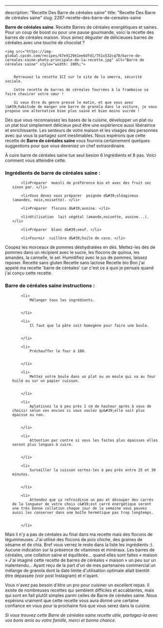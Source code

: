 ---
description: "Recette Des Barre de céréales saine"
title: "Recette Des Barre de céréales saine"
slug: 2287-recette-des-barre-de-cereales-saine

<p>
	<strong>Barre de céréales saine</strong>. 
	Recette Barres de céréales energétiques et saines. Pour un coup de boost ou pour une pause gourmande, voici la recette des barres de céréales maison. Vous aimez déguster de délicieuses barres de céréales avec une touche de chocolat ?
</p>
<p>
	
	<img src="https://img-global.cpcdn.com/recipes/67e912941ee6dfd1/751x532cq70/barre-de-cereales-saine-photo-principale-de-la-recette.jpg" alt="Barre de céréales saine" style="width: 100%;">
	
	
		Retrouvez la recette ICI sur le site de la smerra, sécurité sociale.
	
		Cette recette de barres de céréales fourrées à la framboise va faire chavirer votre cœur !
	
		Si vous être du genre pressé le matin, et que vous avez l&#39;habitude de manger une barre de granola dans la voiture, je vous propose une alternative bien plus saine et bien moins sucrée !
	
</p>

Dès que vous reconnaissez les bases de la cuisine, développer un plat ou un plat tout simplement délicieux peut être une expérience aussi libératrice et enrichissante. Les senteurs de votre maison et les visages des personnes avec qui vous la partagez sont inestimables. Nous espérons que cette recette de <strong> Barre de céréales saine </strong> vous fournira certainement quelques suggestions pour que vous deveniez un chef extraordinaire.

<!--inarticleads1-->

À cuire barre de céréales saine tue seul besion 6 Ingrédients et 8 pas. Voici comment vous atteindre cette.

<h3>Ingrédients de barre de céréales saine :</h3>

<ol>
	
		<li>Préparer  muesli de préférence bio et avec des fruit sec sinon par. </li>
	
		<li>Vous devez vous préparer  poignée d&#39;oléagineux (amandes, noix,noisette). </li>
	
		<li>Préparer  flocons d&#39;avoine. </li>
	
		<li>Utilisation  lait végétal (amande,noisette, avoine...). </li>
	
		<li>Préparer  blanc d&#39;oeuf. </li>
	
		<li>Fournir  cuillère d&#39;huile de coco. </li>
	
</ol>

Coupez les morceaux de pommes déshydratées en dès. Mettez-les dés de pommes dans un récipient avec le sucre, les flocons de quinoa, les amandes, la cannelle, le sel. Humidifiez avec le jus de pommes, laissez reposer. Recette sans gluten Recette sans lactose Recette bio Bon j&#39;ai appelé ma recette &#39;barre de céréales&#39; car c&#39;est ce à quoi je pensais quand j&#39;ai conçu cette recette. 

<!--inarticleads2-->

<h3>Barre de céréales saine instructions :</h3>

<ol>
	
		<li>
			Mélanger tous les ingrédients.
			
			
		</li>
	
		<li>
			Il faut que la pâte soit homogène pour faire une boule.
			
			
		</li>
	
		<li>
			Préchauffer le four à 180.
			
			
		</li>
	
		<li>
			Mettez votre boule dans un plat ou un moule qui va au four huilé ou sur un papier cuisson.
			
			
		</li>
	
		<li>
			Aplatissez la à peu près 1 cm de hauteur après à vous de choisir selon vos envies si vous voulez qu&#39;elle soit plus épaisse ou non.
			
			
		</li>
	
		<li>
			Attention par contre si vous les faites plus épaisses elles seront plus longues à cuire.
			
			
		</li>
	
		<li>
			Surveiller la cuisson sortez-les à peu près entre 25 et 30 minutes.
			
			
		</li>
	
		<li>
			Attendez que ça refroidisse un peu et découper des carrés de la longueur de votre choix c&#39;est carré énergétique seront une très bonne collation chaque jour de la semaine vous pouvez aussi les conserver dans une boîte hermétique pas trop longtemps.
			
			
		</li>
	
</ol>

Mais il n&#39;y a pas de céréales au final dans ma recette mais des flocons de légumineuses. J&#39;ai utilisé des flocons de pois chiche, des graines de sésame et de chia. Bref vous verrez le reste dans la liste les ingrédients :). Aucune indication sur la présence de vitamines et minéraux. Les barres de céréales, une collation saine et équilibrée… quand elles sont faites « maison » J&#39;ai imaginé cette recette de barres de céréales « maison » un peu sur un malentendu… Ayant reçu de la part d&#39;un de mes partenaires commercial un mélange de granola dont la date limite d&#39;utilisation optimale allait bientôt être dépassée (voir post Instagram) et n&#39;ayant. 

<!--inarticleads1-->

<p>
Vous n'avez pas besoin d'être un pro pour cuisiner un excellent repas. Il existe de nombreuses recettes qui semblent difficiles et accablantes, mais qui sont en fait plutôt simples parmi celles de Barre de céréales saine. Nous espérons vraiment que cette recette vous aura donné une certaine confiance en vous pour la prochaine fois que vous serez dans la cuisine.
</p>

<p>
<i>Si vous trouvez cette Barre de céréales saine recette utile, partagez-la avec vos bons amis ou votre famille, merci et bonne chance.</i>
</p>
